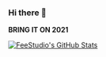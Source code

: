 ### Hi there 👋
**BRING IT ON 2021**

[![FeeStudio's GitHub Stats](https://github-readme-stats.vercel.app/api?username=fee-studio&count_private=true&show_icons=true&theme=radical)](https://github.com/fee-studio)

<!--
**fee-studio/fee-studio** is a ✨ _special_ ✨ repository because its `README.md` (this file) appears on your GitHub profile.

Here are some ideas to get you started:

- 🔭 I’m currently working on ...
- 🌱 I’m currently learning ...
- 👯 I’m looking to collaborate on ...
- 🤔 I’m looking for help with ...
- 💬 Ask me about ...
- 📫 How to reach me: ...
- 😄 Pronouns: ...
- ⚡ Fun fact: ...
-->
